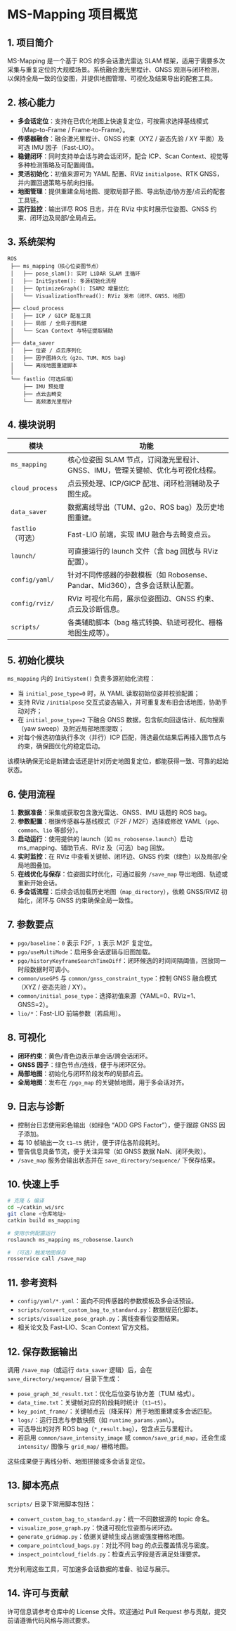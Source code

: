 # MS-Mapping 项目概览

## 1. 项目简介

MS-Mapping 是一个基于 ROS 的多会话激光雷达 SLAM 框架，适用于需要多次采集与重复定位的大规模场景。系统融合激光里程计、GNSS 观测与闭环检测，以保持全局一致的位姿图，并提供地图管理、可视化及结果导出的配套工具。

## 2. 核心能力

- **多会话定位**：支持在已优化地图上快速复定位，可按需求选择基线模式（Map-to-Frame / Frame-to-Frame）。
- **传感器融合**：融合激光里程计、GNSS 约束（XYZ / 姿态先验 / XY 平面）及可选 IMU 因子（Fast-LIO）。
- **稳健闭环**：同时支持单会话与跨会话闭环，配合 ICP、Scan Context、视觉等多种检测策略及可配置阈值。
- **灵活初始化**：初值来源可为 YAML 配置、RViz `initialpose`、RTK GNSS，并内置回退策略与航向扫描。
- **地图管理**：提供重建全局地图、提取局部子图、导出轨迹/协方差/点云的配套工具链。
- **运行监控**：输出详尽 ROS 日志，并在 RViz 中实时展示位姿图、GNSS 约束、闭环边及局部/全局点云。

## 3. 系统架构

```
ROS
 ├── ms_mapping（核心位姿图节点）
 │   ├── pose_slam(): 实时 LiDAR SLAM 主循环
 │   ├── InitSystem(): 多源初始化流程
 │   ├── OptimizeGraph(): ISAM2 增量优化
 │   └── VisualizationThread(): RViz 发布（闭环、GNSS、地图）
 │
 ├── cloud_process
 │   ├── ICP / GICP 配准工具
 │   ├── 局部 / 全局子图构建
 │   └── Scan Context 与特征提取辅助
 │
 ├── data_saver
 │   ├── 位姿 / 点云序列化
 │   ├── 因子图持久化（g2o、TUM、ROS bag）
 │   └── 离线地图重建脚本
 │
 └── fastlio（可选后端）
     ├── IMU 预处理
     ├── 点云去畸变
     └── 高频激光里程计
```

## 4. 模块说明

| 模块 | 功能 |
| --- | --- |
| `ms_mapping` | 核心位姿图 SLAM 节点，订阅激光里程计、GNSS、IMU，管理关键帧、优化与可视化线程。 |
| `cloud_process` | 点云预处理、ICP/GICP 配准、闭环检测辅助及子图生成。 |
| `data_saver` | 数据离线导出（TUM、g2o、ROS bag）及历史地图重建。 |
| `fastlio`（可选） | Fast-LIO 前端，实现 IMU 融合与去畸变点云。 |
| `launch/` | 可直接运行的 launch 文件（含 bag 回放与 RViz 配置）。 |
| `config/yaml/` | 针对不同传感器的参数模板（如 Robosense、Pandar、Mid360），含多会话默认配置。 |
| `config/rviz/` | RViz 可视化布局，展示位姿图边、GNSS 约束、点云及诊断信息。 |
| `scripts/` | 各类辅助脚本（bag 格式转换、轨迹可视化、栅格地图生成等）。 |

## 5. 初始化模块

`ms_mapping` 内的 `InitSystem()` 负责多源初始化流程：

- 当 `initial_pose_type=0` 时，从 YAML 读取初始位姿并校验配置；
- 支持 RViz `/initialpose` 交互式姿态输入，并可重复发布旧会话地图，协助手动对齐；
- 在 `initial_pose_type=2` 下融合 GNSS 数据，包含航向回退估计、航向搜索（yaw sweep）及附近局部地图提取；
- 对每个候选初值执行多次（并行）ICP 匹配，筛选最优结果后再插入图节点与约束，确保图优化的稳定启动。

该模块确保无论是新建会话还是针对历史地图复定位，都能获得一致、可靠的起始状态。

## 6. 使用流程

1. **数据准备**：采集或获取包含激光雷达、GNSS、IMU 话题的 ROS bag。
2. **参数配置**：根据传感器与基线模式（F2F / M2F）选择或修改 YAML（`pgo`、`common`、`lio` 等部分）。
3. **启动运行**：使用提供的 launch（如 `ms_robosense.launch`）启动 ms_mapping、辅助节点、RViz 及（可选）bag 回放。
4. **实时监控**：在 RViz 中查看关键帧、闭环边、GNSS 约束（绿色）以及局部/全局地图叠加。
5. **在线优化与保存**：位姿图实时优化，可通过服务 `/save_map` 导出地图、轨迹或重新开始会话。
6. **多会话流程**：后续会话加载历史地图（`map_directory`），依赖 GNSS/RVIZ 初始化，闭环与 GNSS 约束确保全局一致性。

## 7. 参数要点

- `pgo/baseline`：`0` 表示 F2F，`1` 表示 M2F 复定位。
- `pgo/useMultiMode`：启用多会话逻辑与旧图加载。
- `pgo/historyKeyframeSearchTimeDiff`：闭环候选的时间间隔阈值，回放同一时段数据时可调小。
- `common/useGPS` 与 `common/gnss_constraint_type`：控制 GNSS 融合模式（XYZ / 姿态先验 / XY）。
- `common/initial_pose_type`：选择初值来源（YAML=0、RViz=1、GNSS=2）。
- `lio/*`：Fast-LIO 前端参数（若启用）。

## 8. 可视化

- **闭环约束**：黄色/青色边表示单会话/跨会话闭环。
- **GNSS 因子**：绿色节点/连线，便于与闭环区分。
- **局部地图**：初始化与闭环阶段发布的局部点云。
- **全局地图**：发布在 `/pgo_map` 的关键帧地图，用于多会话对齐。

## 9. 日志与诊断

- 控制台日志使用彩色输出（如绿色 “ADD GPS Factor”），便于跟踪 GNSS 因子添加。
- 每 10 帧输出一次 `t1–t5` 统计，便于评估各阶段耗时。
- 警告信息具备节流，便于关注异常（如 GNSS 数据 NaN、闭环失败）。
- `/save_map` 服务会输出状态并在 `save_directory/sequence/` 下保存结果。

## 10. 快速上手

```bash
# 克隆 & 编译
cd ~/catkin_ws/src
git clone <仓库地址>
catkin build ms_mapping

# 使用示例配置运行
roslaunch ms_mapping ms_robosense.launch

# （可选）触发地图保存
rosservice call /save_map
```

## 11. 参考资料

- `config/yaml/*.yaml`：面向不同传感器的参数模板及多会话预设。
- `scripts/convert_custom_bag_to_standard.py`：数据规范化脚本。
- `scripts/visualize_pose_graph.py`：离线查看位姿图结果。
- 相关论文及 Fast-LIO、Scan Context 官方文档。

## 12. 保存数据输出

调用 `/save_map`（或运行 `data_saver` 逻辑）后，会在 `save_directory/sequence/` 目录下生成：

- `pose_graph_3d_result.txt`：优化后位姿与协方差（TUM 格式）。
- `data_time.txt`：关键帧对应的阶段耗时统计（`t1–t5`）。
- `key_point_frame/`：关键帧点云（降采样）用于地图重建或多会话匹配。
- `logs/`：运行日志与参数快照（如 `runtime_params.yaml`）。
- 可选导出的对齐 ROS bag（`*_result.bag`），包含点云与里程计。
- 若启用 `common/save_intensity_image` 或 `common/save_grid_map`，还会生成 `intensity/` 图像与 `grid_map/` 栅格地图。

这些成果便于离线分析、地图拼接或多会话复定位。

## 13. 脚本亮点

`scripts/` 目录下常用脚本包括：

- `convert_custom_bag_to_standard.py`：统一不同数据源的 topic 命名。
- `visualize_pose_graph.py`：快速可视化位姿图与闭环边。
- `generate_gridmap.py`：依据关键帧生成占据或强度栅格地图。
- `compare_pointcloud_bags.py`：对比不同 bag 的点云覆盖情况与密度。
- `inspect_pointcloud_fields.py`：检查点云字段是否满足处理要求。

充分利用这些工具，可加速多会话数据的准备、验证与展示。

## 14. 许可与贡献

许可信息请参考仓库中的 License 文件。欢迎通过 Pull Request 参与贡献，提交前请遵循代码风格与测试要求。
